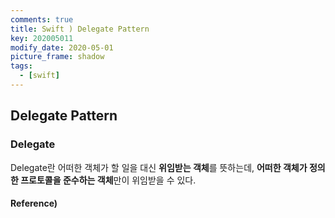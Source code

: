 ```yaml
---
comments: true
title: Swift ) Delegate Pattern
key: 202005011
modify_date: 2020-05-01
picture_frame: shadow
tags:
  - [swift]
---
```


## Delegate Pattern

### Delegate

Delegate란 어떠한 객체가 할 일을 대신 **위임받는 객체**를 뜻하는데, **어떠한 객체가 정의한 프로토콜을 준수하는 객체**만이 위임받을 수 있다.   



#### Reference)
